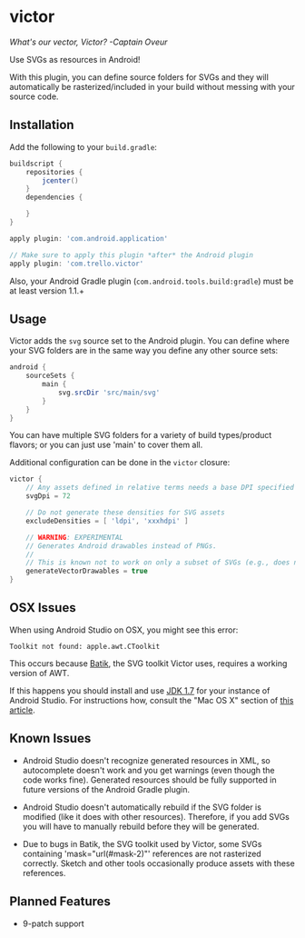 victor
======

*What's our vector, Victor? -Captain Oveur*

Use SVGs as resources in Android!

With this plugin, you can define source folders for SVGs and they will automatically be rasterized/included in your build without messing with your source code.

Installation
------------

Add the following to your `build.gradle`:

```gradle
buildscript {
    repositories {
        jcenter()
    }
    dependencies {

    }
}

apply plugin: 'com.android.application'

// Make sure to apply this plugin *after* the Android plugin
apply plugin: 'com.trello.victor'
```

Also, your Android Gradle plugin (`com.android.tools.build:gradle`) must be at least version 1.1.+

Usage
-----

Victor adds the `svg` source set to the Android plugin. You can define where your SVG folders are in the same way you define any other source sets:

```gradle
android {
    sourceSets {
        main {
            svg.srcDir 'src/main/svg'
        }
    }
}
```

You can have multiple SVG folders for a variety of build types/product flavors; or you can just use 'main' to cover them all.

Additional configuration can be done in the `victor` closure:

```gradle
victor {
    // Any assets defined in relative terms needs a base DPI specified
    svgDpi = 72

    // Do not generate these densities for SVG assets
    excludeDensities = [ 'ldpi', 'xxxhdpi' ]

    // WARNING: EXPERIMENTAL
    // Generates Android drawables instead of PNGs.
    //
    // This is known not to work on only a subset of SVGs (e.g., does not support any value besides px).
    generateVectorDrawables = true
}
```

OSX Issues
----------

When using Android Studio on OSX, you might see this error:

`Toolkit not found: apple.awt.CToolkit`

This occurs because [Batik](http://xmlgraphics.apache.org/batik/), the SVG toolkit Victor uses, requires a working version of AWT.

If this happens you should install and use [JDK 1.7](http://www.oracle.com/technetwork/java/javase/downloads/jdk7-downloads-1880260.html) for your instance of Android Studio. For instructions how, consult the "Mac OS X" section of [this article](https://intellij-support.jetbrains.com/entries/23455956-Selecting-the-JDK-version-the-IDE-will-run-under).

Known Issues
------------

- Android Studio doesn't recognize generated resources in XML, so autocomplete doesn't work and you get warnings (even though the code works fine). Generated resources should be fully supported in future versions of the Android Gradle plugin.

- Android Studio doesn't automatically rebuild if the SVG folder is modified (like it does with other resources). Therefore, if you add SVGs you will have to manually rebuild before they will be generated.

- Due to bugs in Batik, the SVG toolkit used by Victor, some SVGs containing 'mask="url(#mask-2)"' references are not rasterized correctly. Sketch and other tools occasionally produce assets with these references.

Planned Features
----------------

- 9-patch support
